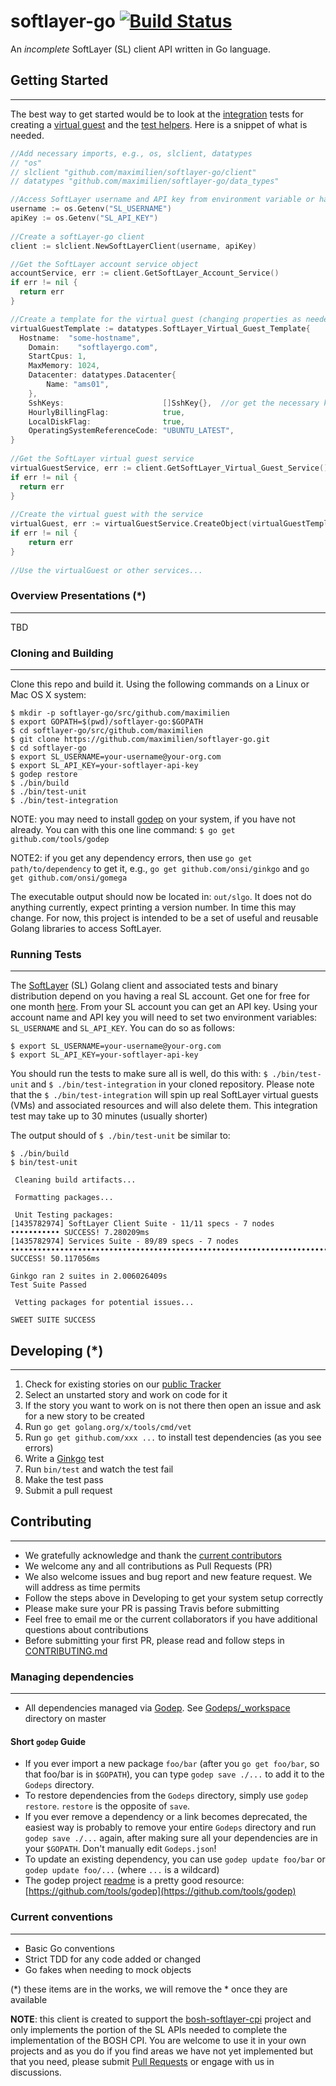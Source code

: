 softlayer-go [![Build Status](https://travis-ci.org/maximilien/softlayer-go.svg?branch=master)](https://travis-ci.org/maximilien/softlayer-go#)
============

An *incomplete* SoftLayer (SL) client API written in Go language.

## Getting Started
------------------

The best way to get started would be to look at the [integration](integration) tests for creating a [virtual guest](https://github.com/maximilien/softlayer-go/blob/master/integration/virtual_guest_lifecycle/virtual_guest_lifecycle_test.go) and the [test helpers](test_helpers). Here is a snippet of what is needed.

```go
//Add necessary imports, e.g., os, slclient, datatypes
// "os"
// slclient "github.com/maximilien/softlayer-go/client"
// datatypes "github.com/maximilien/softlayer-go/data_types"

//Access SoftLayer username and API key from environment variable or hardcode here
username := os.Getenv("SL_USERNAME")
apiKey := os.Getenv("SL_API_KEY")
	
//Create a softLayer-go client
client := slclient.NewSoftLayerClient(username, apiKey)

//Get the SoftLayer account service object
accountService, err := client.GetSoftLayer_Account_Service()
if err != nil {
  return err
}

//Create a template for the virtual guest (changing properties as needed)
virtualGuestTemplate := datatypes.SoftLayer_Virtual_Guest_Template{
  Hostname:  "some-hostname",
	Domain:    "softlayergo.com",
	StartCpus: 1,
	MaxMemory: 1024,
	Datacenter: datatypes.Datacenter{
		Name: "ams01",
	},
	SshKeys:                      []SshKey{},  //or get the necessary keys and add here
	HourlyBillingFlag:            true,
	LocalDiskFlag:                true,
	OperatingSystemReferenceCode: "UBUNTU_LATEST",
}
	
//Get the SoftLayer virtual guest service
virtualGuestService, err := client.GetSoftLayer_Virtual_Guest_Service()
if err != nil {
  return err
}
	
//Create the virtual guest with the service
virtualGuest, err := virtualGuestService.CreateObject(virtualGuestTemplate)
if err != nil {
	return err
}
	
//Use the virtualGuest or other services...
```

### Overview Presentations (*)
--------------------------

TBD

### Cloning and Building
------------------------

Clone this repo and build it. Using the following commands on a Linux or Mac OS X system:

```
$ mkdir -p softlayer-go/src/github.com/maximilien
$ export GOPATH=$(pwd)/softlayer-go:$GOPATH
$ cd softlayer-go/src/github.com/maximilien
$ git clone https://github.com/maximilien/softlayer-go.git
$ cd softlayer-go
$ export SL_USERNAME=your-username@your-org.com
$ export SL_API_KEY=your-softlayer-api-key
$ godep restore
$ ./bin/build
$ ./bin/test-unit
$ ./bin/test-integration
```

NOTE: you may need to install [godep](https://github.com/tools/godep) on your system, if you have not already. You can with this one line command: `$ go get github.com/tools/godep`

NOTE2: if you get any dependency errors, then use `go get path/to/dependency` to get it, e.g., `go get github.com/onsi/ginkgo` and `go get github.com/onsi/gomega`

The executable output should now be located in: `out/slgo`. It does not do anything currently, expect printing a version number. In time this may change. For now, this project is intended to be a set of useful and reusable Golang libraries to access SoftLayer.

### Running Tests
-----------------

The [SoftLayer](http://www.softlayer.com) (SL) Golang client and associated tests and binary distribution depend on you having a real SL account. Get one for free for one month [here](http://www.softlayer.com/info/free-cloud). From your SL account you can get an API key. Using your account name and API key you will need to set two environment variables: `SL_USERNAME` and `SL_API_KEY`. You can do so as follows:

```
$ export SL_USERNAME=your-username@your-org.com
$ export SL_API_KEY=your-softlayer-api-key
```

You should run the tests to make sure all is well, do this with: `$ ./bin/test-unit` and `$ ./bin/test-integration` in your cloned repository. Please note that the `$ ./bin/test-integration` will spin up real SoftLayer virtual guests (VMs) and associated resources and will also delete them. This integration test may take up to 30 minutes (usually shorter)

The output should of `$ ./bin/test-unit` be similar to:

```
$ ./bin/build
$ bin/test-unit

 Cleaning build artifacts...

 Formatting packages...

 Unit Testing packages:
[1435782974] SoftLayer Client Suite - 11/11 specs - 7 nodes ••••••••••• SUCCESS! 7.280209ms
[1435782974] Services Suite - 89/89 specs - 7 nodes ••••••••••••••••••••••••••••••••••••••••••••••••••••••••••••••••••••••••••••••••••••••••• SUCCESS! 50.117056ms

Ginkgo ran 2 suites in 2.006026409s
Test Suite Passed

 Vetting packages for potential issues...

SWEET SUITE SUCCESS
```

## Developing (*)
-----------------

1. Check for existing stories on our [public Tracker](https://www.pivotaltracker.com/n/projects/1344876)
2. Select an unstarted story and work on code for it
3. If the story you want to work on is not there then open an issue and ask for a new story to be created
4. Run `go get golang.org/x/tools/cmd/vet`
5. Run `go get github.com/xxx ...` to install test dependencies (as you see errors)
6. Write a [Ginkgo](https://github.com/onsi/ginkgo) test
7. Run `bin/test` and watch the test fail
8. Make the test pass
9. Submit a pull request

## Contributing
---------------

* We gratefully acknowledge and thank the [current contributors](https://github.com/maximilien/softlayer-go/graphs/contributors)
* We welcome any and all contributions as Pull Requests (PR)
* We also welcome issues and bug report and new feature request. We will address as time permits
* Follow the steps above in Developing to get your system setup correctly
* Please make sure your PR is passing Travis before submitting
* Feel free to email me or the current collaborators if you have additional questions about contributions
* Before submitting your first PR, please read and follow steps in [CONTRIBUTING.md](CONTRIBUTING.md)

### Managing dependencies
-------------------------

* All dependencies managed via [Godep](https://github.com/tools/godep). See [Godeps/_workspace](https://github.com/maximilien/softlayer-go/tree/master/Godeps/_workspace) directory on master

#### Short `godep` Guide
* If you ever import a new package `foo/bar` (after you `go get foo/bar`, so that foo/bar is in `$GOPATH`), you can type `godep save ./...` to add it to the `Godeps` directory.
* To restore dependencies from the `Godeps` directory, simply use `godep restore`. `restore` is the opposite of `save`.
* If you ever remove a dependency or a link becomes deprecated, the easiest way is probably to remove your entire `Godeps` directory and run `godep save ./...` again, after making sure all your dependencies are in your `$GOPATH`. Don't manually edit `Godeps.json`!
* To update an existing dependency, you can use `godep update foo/bar` or `godep update foo/...` (where `...` is a wildcard)
* The godep project [readme](https://github.com/tools/godep/README.md) is a pretty good resource: [https://github.com/tools/godep](https://github.com/tools/godep)

### Current conventions
-----------------------

* Basic Go conventions
* Strict TDD for any code added or changed
* Go fakes when needing to mock objects

(*) these items are in the works, we will remove the * once they are available

**NOTE**: this client is created to support the [bosh-softlayer-cpi](https://github.com/maximilien/bosh-softlayer-cpi) project and only implements the portion of the SL APIs needed to complete the implementation of the BOSH CPI. You are welcome to use it in your own projects and as you do if you find areas we have not yet implemented but that you need, please submit [Pull Requests](https://help.github.com/articles/using-pull-requests/) or engage with us in discussions.
